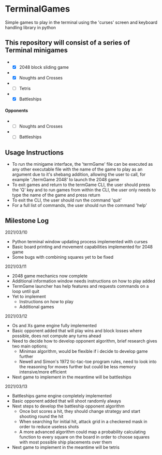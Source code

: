 # TerminalGames
Simple games to play in the terminal using the 'curses' screen and keyboard handling library in python

## This repository will consist of a series of Terminal minigames
*  - [X] 2048 block sliding game
*  - [X] Noughts and Crosses
*  - [ ] Tetris
*  - [X] Battleships

#### Opponents
*  - [ ] Noughts and Crosses
*  - [ ] Battleships

## Usage Instructions

  * To run the minigame interface, the 'termGame' file can be executed as any other executable file with the name of the game to play as an argument due to it's shebang addition, allowing the user to call, for example './termGame 2048' to launch the 2048 game
  * To exit games and return to the termGame CLI, the user should press the 'Q' key and to run games from within the CLI, the user only needs to type the name of the game and press return
  * To exit the CLI, the user should run the command 'quit'
  * For a full list of commands, the user should run the command 'help'

## Milestone Log

2021/03/10
  * Python terminal window updating process implemented with curses
  * Basic board printing and movement capabilities implemented for 2048 game
  * Some bugs with combining squares yet to be fixed

2021/03/11
  * 2048 game mechanics now complete
  * Additional information window needs instructions on how to play added
  * TermGame launcher has help features and requests commands on a loop until quit
  * Yet to implement
    * Instructions on how to play
    * Additional games
 
2021/03/12
  * Os and Xs game engine fully implemented
  * Basic opponent added that will play wins and block losses where possible, does not compute any turns ahead
  * Need to decide how to develop opponent algorithm, brief research gives two main options;
    * Minimax algorithm, would be flexible if i decide to develop game further
    * Newell and Simon's 1972 tic-tac-toe program rules, need to look into the reasoning for moves further but could be less memory intensive/more efficient
  * Next game to implement in the meantime will be battleships
 
 2021/03/13
  * Battleships game engine completely implemented
  * Basic opponent added that will shoot randomly always
  * Next steps to develop the battleship opponent algorithm
    * Once bot scores a hit, they should change strategy and start shooting round the hit
    * When searching for initial hit, attack grid in a checkered mask in order to reduce useless shots
    * A more advanced algorithm could map a probability calculating function to every square on the board in order to choose squares with most possible ship placements over them
  * Next game to implement in the meantime will be tetris
